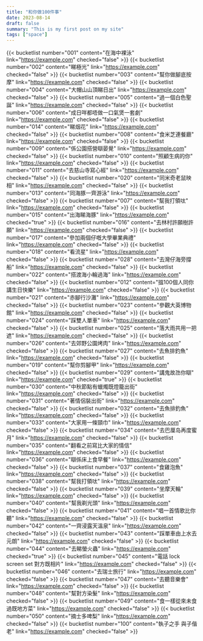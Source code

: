 ```yaml
---
title: "和你做100件事"
date: 2023-08-14
draft: false
summary: "This is my first post on my site"
tags: ["space"]
---
```



{{< bucketlist number="001" content="在海中裸泳" link="https://example.com" checked="false" >}}
{{< bucketlist number="002" content="睇極光" link="https://example.com" checked="false" >}}
{{< bucketlist number="003" content="幫你做腳底按摩" link="https://example.com" checked="false" >}}
{{< bucketlist number="004" content="大帽山山頂睇日出" link="https://example.com" checked="false" >}}
{{< bucketlist number="005" content="過一個白色聖誕" link="https://example.com" checked="false" >}}
{{< bucketlist number="006" content="成日咩都唔做一口氣煲一套劇" link="https://example.com" checked="false" >}}
{{< bucketlist number="014" content="睇烟花" link="https://example.com" checked="false" >}}
{{< bucketlist number="008" content="食米芝連餐廳" link="https://example.com" checked="false" >}}
{{< bucketlist number="009" content="係公園搭營瞓晏覺" link="https://example.com" checked="false" >}}
{{< bucketlist number="010" content="照顧生病的你" link="https://example.com" checked="false" >}}
{{< bucketlist number="011" content="去慈山寺寫心經" link="https://example.com" checked="false" >}}
{{< bucketlist number="020" content="同米奇老鼠映相" link="https://example.com" checked="false" >}}
{{< bucketlist number="013" content="同海豚一齊游泳" link="https://example.com" checked="false" >}}
{{< bucketlist number="007" content="幫我打領呔" link="https://example.com" checked="false" >}}
{{< bucketlist number="015" content="出海睇海豚" link="https://example.com" checked="true" >}}
{{< bucketlist number="016" content="去林村許願樹許願" link="https://example.com" checked="false" >}}
{{< bucketlist number="017" content="參加兩個仔嘅大學畢業典禮" link="https://example.com" checked="false" >}}
{{< bucketlist number="018" content="看流星" link="https://example.com" checked="false" >}}
{{< bucketlist number="028" content="去灣仔海旁撐船" link="https://example.com" checked="false" >}}
{{< bucketlist number="022" content="搭渡海小輪過海" link="https://example.com" checked="false" >}}
{{< bucketlist number="012" content="搵100個人同你講生日快樂" link="https://example.com" checked="false" >}}
{{< bucketlist number="021" content="赤腳行沙灘" link="https://example.com" checked="false" >}}
{{< bucketlist number="023" content="參觀大英博物館" link="https://example.com" checked="false" >}}
{{< bucketlist number="024" content="踩雙人單車" link="https://example.com" checked="false" >}}
{{< bucketlist number="025" content="落大雨共用一把遮" link="https://example.com" checked="false" >}}
{{< bucketlist number="026" content="去郊野公園烤肉" link="https://example.com" checked="false" >}}
{{< bucketlist number="027" content="去魚排釣魚" link="https://example.com" checked="false" >}}
{{< bucketlist number="019" content="幫你剪腳甲" link="https://example.com" checked="false" >}}
{{< bucketlist number="029" content="講鬼故氹你瞓" link="https://example.com" checked="true" >}}
{{< bucketlist number="030" content="中秋節點有蠟燭既燈籠出街" link="https://example.com" checked="false" >}}
{{< bucketlist number="031" content="著情侶裝出街" link="https://example.com" checked="false" >}}
{{< bucketlist number="032" content="去魚排釣魚" link="https://example.com" checked="false" >}}
{{< bucketlist number="033" content="大家用一條頸巾" link="https://example.com" checked="false" >}}
{{< bucketlist number="034" content="去巴厘岛再度蜜月" link="https://example.com" checked="false" >}}
{{< bucketlist number="035" content="翻看之前寫比大家的情信" link="https://example.com" checked="false" >}}
{{< bucketlist number="036" content="瞓係床上食早餐" link="https://example.com" checked="false" >}}
{{< bucketlist number="037" content="食雞泡魚" link="https://example.com" checked="false" >}}
{{< bucketlist number="038" content="幫我打領呔" link="https://example.com" checked="false" >}}
{{< bucketlist number="039" content="坐摩天輪" link="https://example.com" checked="false" >}}
{{< bucketlist number="040" content="幫我剃光頭" link="https://example.com" checked="false" >}}
{{< bucketlist number="041" content="唱一首情歌比你聽" link="https://example.com" checked="false" >}}
{{< bucketlist number="042" content="一齊浸露天溫泉" link="https://example.com" checked="false" >}}
{{< bucketlist number="043" content="踩單車由上水去元朗" link="https://example.com" checked="false" >}}
{{< bucketlist number="044" content="去睇螢火蟲" link="https://example.com" checked="true" >}}
{{< bucketlist number="045" content="電話 lock screen set 對方既相片" link="https://example.com" checked="false" >}}
{{< bucketlist number="046" content="去瑞士旅行" link="https://example.com" checked="false" >}}
{{< bucketlist number="047" content="去聽音樂會" link="https://example.com" checked="false" >}}
{{< bucketlist number="048" content="幫對方染髮" link="https://example.com" checked="false" >}}
{{< bucketlist number="049" content="食一樣從來未食過既地方菜" link="https://example.com" checked="false" >}}
{{< bucketlist number="050" content="摘士多啤梨" link="https://example.com" checked="false" >}}
{{< bucketlist number="100" content="執子之手 與子偕老" link="https://example.com" checked="false" >}}
